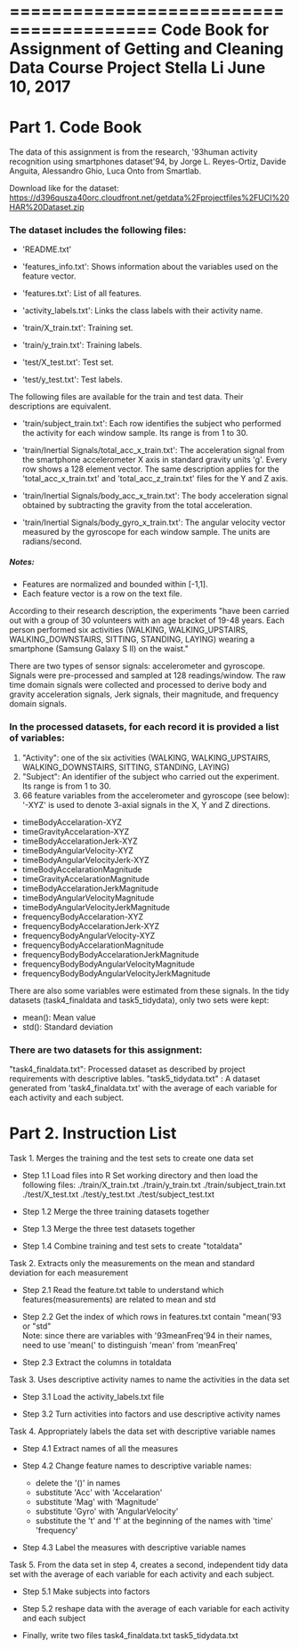 ========================================
Code Book for Assignment of Getting and Cleaning Data Course Project
Stella Li
June 10, 2017
======================================================================
Part 1. Code Book
=================

The data of this assignment is from the research, \'93human activity recognition using smartphones dataset\'94, by Jorge L. Reyes-Ortiz, Davide Anguita, Alessandro Ghio, Luca Onto from Smartlab.

Download like for the dataset:
https://d396qusza40orc.cloudfront.net/getdata%2Fprojectfiles%2FUCI%20HAR%20Dataset.zip

### The dataset includes the following files:
- 'README.txt'

- 'features_info.txt': Shows information about the variables used on the feature vector.

- 'features.txt': List of all features.

- 'activity_labels.txt': Links the class labels with their activity name.

- 'train/X_train.txt': Training set.

- 'train/y_train.txt': Training labels.

- 'test/X_test.txt': Test set.

- 'test/y_test.txt': Test labels.

The following files are available for the train and test data. Their descriptions are equivalent. 

- 'train/subject_train.txt': Each row identifies the subject who performed the activity for each window sample. Its range is from 1 to 30. 

- 'train/Inertial Signals/total_acc_x_train.txt': The acceleration signal from the smartphone accelerometer X axis in standard gravity units 'g'. Every row shows a 128 element vector. The same description applies for the 'total_acc_x_train.txt' and 'total_acc_z_train.txt' files for the Y and Z axis. 

- 'train/Inertial Signals/body_acc_x_train.txt': The body acceleration signal obtained by subtracting the gravity from the total acceleration. 

- 'train/Inertial Signals/body_gyro_x_train.txt': The angular velocity vector measured by the gyroscope for each window sample. The units are radians/second. 

##### Notes: 

- Features are normalized and bounded within [-1,1].
- Each feature vector is a row on the text file.

According to their research description, the experiments "have been carried out with a group of 30 volunteers with an age bracket of 19-48 years. Each person performed six activities (WALKING, WALKING_UPSTAIRS, WALKING_DOWNSTAIRS, SITTING, STANDING, LAYING) wearing a smartphone (Samsung Galaxy S II) on the waist."

There are two types of sensor signals: accelerometer and gyroscope. Signals were pre-processed and sampled at 128 readings/window. The raw time domain signals were collected and processed to derive body and gravity acceleration signals, Jerk signals, their magnitude, and frequency domain signals.

### In the processed datasets, for each record it is provided a list of variables:
1. "Activity": one of the six activities (WALKING, WALKING_UPSTAIRS, WALKING_DOWNSTAIRS, SITTING, STANDING, LAYING)
2. "Subject": An identifier of the subject who carried out the experiment. Its range is from 1 to 30.
3. 66 feature variables from the accelerometer and gyroscope (see below):
'-XYZ' is used to denote 3-axial signals in the X, Y and Z directions.

- timeBodyAccelaration-XYZ
- timeGravityAccelaration-XYZ
- timeBodyAccelarationJerk-XYZ
- timeBodyAngularVelocity-XYZ
- timeBodyAngularVelocityJerk-XYZ
- timeBodyAccelarationMagnitude
- timeGravityAccelarationMagnitude
- timeBodyAccelarationJerkMagnitude
- timeBodyAngularVelocityMagnitude
- timeBodyAngularVelocityJerkMagnitude
- frequencyBodyAccelaration-XYZ
- frequencyBodyAccelarationJerk-XYZ
- frequencyBodyAngularVelocity-XYZ
- frequencyBodyAccelarationMagnitude
- frequencyBodyBodyAccelarationJerkMagnitude
- frequencyBodyBodyAngularVelocityMagnitude
- frequencyBodyBodyAngularVelocityJerkMagnitude

There are also some variables were estimated from these signals. In the tidy datasets (task4_finaldata and task5_tidydata), only two sets were kept:
- mean(): Mean value
- std(): Standard deviation

### There are two datasets for this assignment:
"task4_finaldata.txt": Processed dataset as described by project requirements with descriptive lables.
"task5_tidydata.txt" : A dataset generated from 'task4_finaldata.txt' with the average of each variable for each activity and each subject. 

Part 2. Instruction List
========================
Task 1. Merges the training and the test sets to create one data set

- Step 1.1 Load files into R
Set working directory and then load the following files:
./train/X_train.txt
./train/y_train.txt
./train/subject_train.txt
./test/X_test.txt
./test/y_test.txt
./test/subject_test.txt

- Step 1.2 Merge the three training datasets together 

- Step 1.3 Merge the three test datasets together

- Step 1.4 Combine training and test sets to create "totaldata"

Task 2. Extracts only the measurements on the mean and standard deviation for each measurement
- Step 2.1 Read the feature.txt table to understand which features(measurements) are related to mean and std

- Step 2.2 Get the index of which rows in features.txt contain "mean(\'93 or "std"\
Note: since there are variables with \'93meanFreq\'94 in their names, need to use 'mean(' to distinguish 'mean' from 'meanFreq'

- Step 2.3 Extract the columns in totaldata

Task 3. Uses descriptive activity names to name the activities in the data set
- Step 3.1 Load the activity_labels.txt file

- Step 3.2 Turn activities into factors and use descriptive activity names

Task 4. Appropriately labels the data set with descriptive variable names
- Step 4.1 Extract names of all the measures

- Step 4.2 Change feature names to descriptive variable names:
	- delete the '()' in names
	- substitute 'Acc' with 'Accelaration'
	- substitute 'Mag' with 'Magnitude'
	- substitute \'Gyro' with 'AngularVelocity'
	- substitute the 't' and 'f' at the beginning of the names with 'time' 'frequency'

- Step 4.3 Label the measures with descriptive variable names

Task 5. From the data set in step 4, creates a second, independent tidy data set with the average of each variable for each activity and each subject.
- Step 5.1 Make subjects into factors

- Step 5.2 reshape data with the average of each variable for each activity and each subject

- Finally, write two files
task4_finaldata.txt
task5_tidydata.txt
